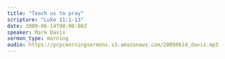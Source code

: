 ```yaml
---
title: "Teach us to pray"
scripture: "Luke 11:1-13"
date: 2009-06-14T00:00:00Z
speaker: Mark Davis
sermon_type: morning
audio: https://pcpcmorningsermons.s3.amazonaws.com/20090614_davis.mp3 
---
```



